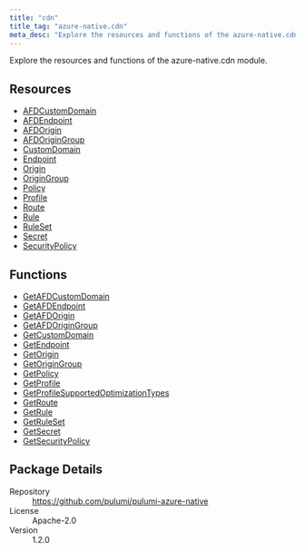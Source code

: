 ```yaml
---
title: "cdn"
title_tag: "azure-native.cdn"
meta_desc: "Explore the resources and functions of the azure-native.cdn module."
---
```


<!-- WARNING: this file was generated by Pulumi Docs Generator. -->
<!-- Do not edit by hand unless you're certain you know what you are doing! -->

Explore the resources and functions of the azure-native.cdn module.

<h2 id="resources">Resources</h2>
<ul class="api">
    <li><a href="afdcustomdomain" title="AFDCustomDomain"><span class="symbol resource"></span>AFDCustomDomain</a></li>
    <li><a href="afdendpoint" title="AFDEndpoint"><span class="symbol resource"></span>AFDEndpoint</a></li>
    <li><a href="afdorigin" title="AFDOrigin"><span class="symbol resource"></span>AFDOrigin</a></li>
    <li><a href="afdorigingroup" title="AFDOriginGroup"><span class="symbol resource"></span>AFDOriginGroup</a></li>
    <li><a href="customdomain" title="CustomDomain"><span class="symbol resource"></span>CustomDomain</a></li>
    <li><a href="endpoint" title="Endpoint"><span class="symbol resource"></span>Endpoint</a></li>
    <li><a href="origin" title="Origin"><span class="symbol resource"></span>Origin</a></li>
    <li><a href="origingroup" title="OriginGroup"><span class="symbol resource"></span>OriginGroup</a></li>
    <li><a href="policy" title="Policy"><span class="symbol resource"></span>Policy</a></li>
    <li><a href="profile" title="Profile"><span class="symbol resource"></span>Profile</a></li>
    <li><a href="route" title="Route"><span class="symbol resource"></span>Route</a></li>
    <li><a href="rule" title="Rule"><span class="symbol resource"></span>Rule</a></li>
    <li><a href="ruleset" title="RuleSet"><span class="symbol resource"></span>RuleSet</a></li>
    <li><a href="secret" title="Secret"><span class="symbol resource"></span>Secret</a></li>
    <li><a href="securitypolicy" title="SecurityPolicy"><span class="symbol resource"></span>SecurityPolicy</a></li>
</ul>

<h2 id="functions">Functions</h2>
<ul class="api">
    <li><a href="getafdcustomdomain" title="GetAFDCustomDomain"><span class="symbol function"></span>GetAFDCustomDomain</a></li>
    <li><a href="getafdendpoint" title="GetAFDEndpoint"><span class="symbol function"></span>GetAFDEndpoint</a></li>
    <li><a href="getafdorigin" title="GetAFDOrigin"><span class="symbol function"></span>GetAFDOrigin</a></li>
    <li><a href="getafdorigingroup" title="GetAFDOriginGroup"><span class="symbol function"></span>GetAFDOriginGroup</a></li>
    <li><a href="getcustomdomain" title="GetCustomDomain"><span class="symbol function"></span>GetCustomDomain</a></li>
    <li><a href="getendpoint" title="GetEndpoint"><span class="symbol function"></span>GetEndpoint</a></li>
    <li><a href="getorigin" title="GetOrigin"><span class="symbol function"></span>GetOrigin</a></li>
    <li><a href="getorigingroup" title="GetOriginGroup"><span class="symbol function"></span>GetOriginGroup</a></li>
    <li><a href="getpolicy" title="GetPolicy"><span class="symbol function"></span>GetPolicy</a></li>
    <li><a href="getprofile" title="GetProfile"><span class="symbol function"></span>GetProfile</a></li>
    <li><a href="getprofilesupportedoptimizationtypes" title="GetProfileSupportedOptimizationTypes"><span class="symbol function"></span>GetProfileSupportedOptimizationTypes</a></li>
    <li><a href="getroute" title="GetRoute"><span class="symbol function"></span>GetRoute</a></li>
    <li><a href="getrule" title="GetRule"><span class="symbol function"></span>GetRule</a></li>
    <li><a href="getruleset" title="GetRuleSet"><span class="symbol function"></span>GetRuleSet</a></li>
    <li><a href="getsecret" title="GetSecret"><span class="symbol function"></span>GetSecret</a></li>
    <li><a href="getsecuritypolicy" title="GetSecurityPolicy"><span class="symbol function"></span>GetSecurityPolicy</a></li>
</ul>

<h2 id="package-details">Package Details</h2>
<dl class="package-details">
	<dt>Repository</dt>
	<dd><a href="https://github.com/pulumi/pulumi-azure-native">https://github.com/pulumi/pulumi-azure-native</a></dd>
	<dt>License</dt>
	<dd>Apache-2.0</dd>
	<dt>Version</dt>
	<dd>1.2.0</dd>
</dl>


